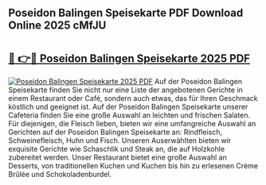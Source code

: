 ## Poseidon Balingen Speisekarte PDF Download Online 2025 cMfJU

# <h2><a href="http://gc8n85.nevu.top/?p=Poseidon+Balingen+Speisekarte">🔗 👉🔴 Poseidon Balingen Speisekarte 2025 PDF</a></h2>

[![Poseidon Balingen Speisekarte 2025 PDF](https://i.imgur.com/dBaPXMq.png)](http://gc8n85.nevu.top/?p=Poseidon+Balingen+Speisekarte)
Auf der Poseidon Balingen Speisekarte finden Sie nicht nur eine Liste der angebotenen Gerichte in einem Restaurant oder Café, sondern auch etwas, das für Ihren Geschmack köstlich und geeignet ist. Auf der Poseidon Balingen Speisekarte unserer Cafeteria finden Sie eine große Auswahl an leichten und frischen Salaten. Für diejenigen, die Fleisch lieben, bieten wir eine umfangreiche Auswahl an Gerichten auf der Poseidon Balingen Speisekarte an: Rindfleisch, Schweinefleisch, Huhn und Fisch. Unseren Auserwählten bieten wir exquisite Gerichte wie Schaschlik und Steak an, die auf Holzkohle zubereitet werden. Unser Restaurant bietet eine große Auswahl an Desserts, von traditionellen Kuchen und Kuchen bis hin zu erlesenen Crème Brûlée und Schokoladenburdel.
